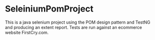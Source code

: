 # SeleiniumPomProject
This is a java selenium project using the POM design pattern and TestNG and producing an extent report. 
Tests are run against an ecommerce website FirstCry.com. 
